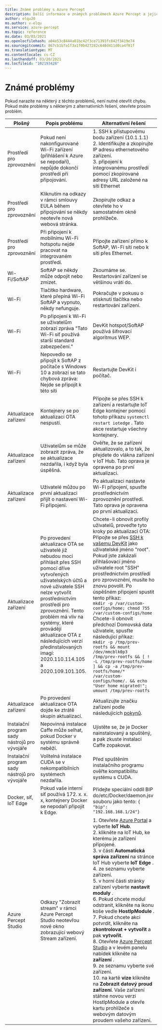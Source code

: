 ```yaml
---
title: Známé problémy s Azure Percept
description: Další informace o známých problémech Azure Percept a jejich řešení
author: elqu20
ms.author: v-elqu
ms.service: azure-percept
ms.topic: reference
ms.date: 03/03/2021
ms.openlocfilehash: a04e53c8444a01bc42f3ce71393fc842f3419e74
ms.sourcegitcommit: 867cb1b7a1f3a1f0b427282c648d411d0ca4f81f
ms.translationtype: MT
ms.contentlocale: cs-CZ
ms.lasthandoff: 03/20/2021
ms.locfileid: "102193428"
---
```

# <a name="known-issues"></a>Známé problémy

Pokud narazíte na některý z těchto problémů, není nutné otevřít chybu. Pokud máte problémy s některým z alternativních řešení, otevřete prosím problém.

|Plošný|Popis problému|Alternativní řešení|
|-------|---------|---------|
| Prostředí pro zprovoznění | Pokud není nakonfigurované Wi-Fi zařízení (přihlášení k Azure se nepodaří), nepůjde dokončí prostředí při připojování. | 1. SSH k přístupovému bodu zařízení (10.1.1.1) <br> 2. Identifikujte a zkopírujte IP adresu ethernetového zařízení. <br> 3. připojení k integrovanému prostředí pomocí zkopírované adresy URL založené na síti Ethernet |
| Prostředí pro zprovoznění | Kliknutím na odkazy v rámci smlouvy EULA během připojování se někdy neotevře nová webová stránka. | Zkopírujte odkaz a otevřete ho v samostatném okně prohlížeče. |
| Prostředí pro zprovoznění | Při připojení k mobilnímu Wi-Fi hotspotu nejde pracovat na integrovaném prostředí. | Připojte zařízení přímo k SoftAP, Wi-Fi síti nebo k síti přes Ethernet. |
| Wi-Fi/SoftAP | SoftAP se někdy může odpojit nebo zmizet. | Zkoumáme se.  Restartování zařízení se většinou vrátí do. |
| Wi-Fi | Tlačítko hardware, které přepíná Wi-Fi SoftAP a vypnuto, někdy nefunguje. | Pokračujte v pokusu o stisknutí tlačítka nebo restartování zařízení. |
| Wi-Fi | Po připojení k Wi-Fi se uživatelům zobrazí zpráva "Tato Wi-Fi síť používá starší standard zabezpečení." | DevKit hotspot/SoftAP používá šifrovací algoritmus WEP. |
| Wi-Fi | Nepovedlo se připojit k SoftAP z počítače s Windows 10 a zobrazí se tato chybová zpráva: <br> Nejde se připojit k této síti | Restartujte DevKit i počítač. |
| Aktualizace zařízení | Kontejnery se po aktualizaci OTA nespustí. | Připojte se přes SSH k zařízení a restartujte IoT Edge kontejner pomocí tohoto příkazu `systemctl restart iotedge` . Tato akce restartuje všechny kontejnery. |
| Aktualizace zařízení | Uživatelům se může zobrazit zpráva, že se aktualizace nezdařila, i když byla úspěšná. | Ověřte, že se zařízení aktualizovalo, a to tak, že přejdete do vlákna zařízení v IoT Hub. Tato oprava je opravena po první aktualizaci. |
| Aktualizace zařízení | Uživatelé můžou po první aktualizaci přijít o nastavení Wi-Fi připojení. | Po aktualizaci nastavte Wi-Fi připojení, spusťte prostřednictvím zprovoznění prostředí. Tato oprava je opravena po první aktualizaci. |
| Aktualizace zařízení | Po provedení aktualizace OTA se uživatelé již nebudou moci přihlásit přes SSH pomocí dříve vytvořených uživatelských účtů a nové uživatele SSH nelze vytvořit prostřednictvím prostředí pro zprovoznění. Tento problém má vliv na systémy, které provádějí aktualizace OTA z následujících verzí předinstalovaných imagí: 2020.110.114.105 a 2020.109.101.105. | Chcete-li obnovit profily uživatelů, proveďte tyto kroky po aktualizaci OTA: <br> Připojte se přes [SSH k vašemu DevKit](./how-to-ssh-into-percept-dk.md) jako uživatelské jméno "root". Pokud jste zakázali přihlašovací jméno uživatele root "SSH" prostřednictvím prostředí pro zprovoznění, musíte ho znovu povolit. Po úspěšném připojení spustit tento příkaz: <br> ```mkdir -p /var/custom-configs/home; chmod 755 /var/custom-configs/home``` <br> Chcete-li obnovit předchozí Domovská data uživatele, spusťte následující příkaz: <br> ```mkdir -p /tmp/prev-rootfs && mount /dev/mmcblk0p3 /tmp/prev-rootfs && [ ! -L /tmp/prev-rootfs/home ] && cp -a /tmp/prev-rootfs/home/* /var/custom-configs/home/. && echo "User home migrated!"; umount /tmp/prev-rootfs``` |
| Aktualizace zařízení | Po provedení aktualizace OTA dojde ke ztrátě skupin aktualizací. | Aktualizujte značku zařízení podle následujících [pokynů](https://docs.microsoft.com/azure/azure-percept/how-to-update-over-the-air#create-a-device-update-group). |
| Instalační program sady nástrojů pro vývojáře | Nepovinná instalace Caffe může selhat, pokud Docker v systému správně neběží. | Ujistěte se, že je Docker nainstalovaný a spuštěný, a pak zkuste instalaci Caffe zopakovat. |
| Instalační program sady nástrojů pro vývojáře | Volitelná instalace CUDA se v nekompatibilních systémech nezdařila. | Před spuštěním instalačního programu ověřte kompatibilitu systému s CUDA. |
| Docker, síť, IoT Edge | Pokud vaše interní síť používá 172. x. x. x, kontejnery Docker se nepodaří připojit k Edge. | Přidejte speciální oddíl BIP do/etc/Docker/daemon.jsv souboru jako tento: `{    "bip": "192.168.168.1/24"}` |
|Azure Percept Studio | Odkazy "Zobrazit stream" v rámci Azure Percept Studio neotevřou nové okno zobrazující webový Stream zařízení. | 1. Otevřete [Azure Portal](https://portal.azure.com) a vyberte **IoT Hub**. <br> 2. klikněte na IoT Hub, ke kterému je zařízení připojené. <br> 3. v části **Automatická správa zařízení** na stránce IoT Hub vyberte **IoT Edge** . <br> 4. ze seznamu vyberte zařízení. <br> 5. v horní části stránky zařízení vyberte **nastavit moduly** . <br> 6. Pokud chcete modul odstranit, klikněte na ikonu koše vedle **HostIpModule** . <br> 7. Pokud chcete akci potvrdit, klikněte na **zkontrolovat + vytvořit** a pak **vytvořit**. <br> 8. Otevřete [Azure Percept Studio](https://go.microsoft.com/fwlink/?linkid=2135819) a v levém panelu nabídek klikněte na **zařízení** . <br> 9. ze seznamu vyberte své zařízení. <br> 10. na kartě **vize** klikněte na **Zobrazit datový proud zařízení**. Vaše zařízení stáhne novou verzi HostIpModule a otevře kartu prohlížeče s webovým datovým proudem vašeho zařízení. |